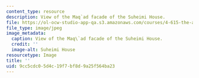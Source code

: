 ```yaml
---
content_type: resource
description: View of the Maq`ad facade of the Suheimi House.
file: https://ol-ocw-studio-app-qa.s3.amazonaws.com/courses/4-615-the-architecture-of-cairo-spring-2002/9cc5cdc05d4c19f7bf8d9a25f564ba23_1151.jpeg
file_type: image/jpeg
image_metadata:
  caption: View of the Maq\`ad facade of the Suheimi House.
  credit: ''
  image-alt: Suheimi House
resourcetype: Image
title: ''
uid: 9cc5cdc0-5d4c-19f7-bf8d-9a25f564ba23
---
```


